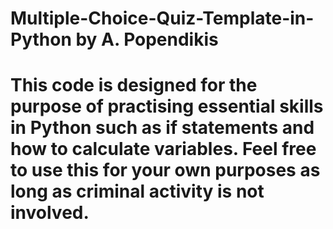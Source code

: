 # Multiple-Choice-Quiz-Template-in-Python by A. Popendikis
# This code is designed for the purpose of practising essential skills in Python such as if statements and how to calculate variables. Feel free to use this for your own purposes as long as criminal activity is not involved.
